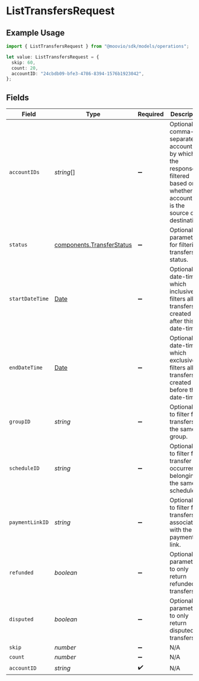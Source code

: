 # ListTransfersRequest

## Example Usage

```typescript
import { ListTransfersRequest } from "@moovio/sdk/models/operations";

let value: ListTransfersRequest = {
  skip: 60,
  count: 20,
  accountID: "24cbdb09-bfe3-4786-8394-1576b1923042",
};
```

## Fields

| Field                                                                                                                                 | Type                                                                                                                                  | Required                                                                                                                              | Description                                                                                                                           | Example                                                                                                                               |
| ------------------------------------------------------------------------------------------------------------------------------------- | ------------------------------------------------------------------------------------------------------------------------------------- | ------------------------------------------------------------------------------------------------------------------------------------- | ------------------------------------------------------------------------------------------------------------------------------------- | ------------------------------------------------------------------------------------------------------------------------------------- |
| `accountIDs`                                                                                                                          | *string*[]                                                                                                                            | :heavy_minus_sign:                                                                                                                    | Optional, comma-separated account IDs by which the response is filtered based on whether the account ID is the source or destination. |                                                                                                                                       |
| `status`                                                                                                                              | [components.TransferStatus](../../models/components/transferstatus.md)                                                                | :heavy_minus_sign:                                                                                                                    | Optional parameter for filtering transfers by status.                                                                                 |                                                                                                                                       |
| `startDateTime`                                                                                                                       | [Date](https://developer.mozilla.org/en-US/docs/Web/JavaScript/Reference/Global_Objects/Date)                                         | :heavy_minus_sign:                                                                                                                    | Optional date-time which inclusively filters all transfers created after this date-time.                                              |                                                                                                                                       |
| `endDateTime`                                                                                                                         | [Date](https://developer.mozilla.org/en-US/docs/Web/JavaScript/Reference/Global_Objects/Date)                                         | :heavy_minus_sign:                                                                                                                    | Optional date-time which exclusively filters all transfers created before this date-time.                                             |                                                                                                                                       |
| `groupID`                                                                                                                             | *string*                                                                                                                              | :heavy_minus_sign:                                                                                                                    | Optional ID to filter for transfers in the same group.                                                                                |                                                                                                                                       |
| `scheduleID`                                                                                                                          | *string*                                                                                                                              | :heavy_minus_sign:                                                                                                                    | Optional ID to filter for transfer occurrences belonging to the same schedule.                                                        |                                                                                                                                       |
| `paymentLinkID`                                                                                                                       | *string*                                                                                                                              | :heavy_minus_sign:                                                                                                                    | Optional ID to filter for transfers associated with the payment link.                                                                 |                                                                                                                                       |
| `refunded`                                                                                                                            | *boolean*                                                                                                                             | :heavy_minus_sign:                                                                                                                    | Optional parameter to only return refunded transfers.                                                                                 |                                                                                                                                       |
| `disputed`                                                                                                                            | *boolean*                                                                                                                             | :heavy_minus_sign:                                                                                                                    | Optional parameter to only return disputed transfers.                                                                                 |                                                                                                                                       |
| `skip`                                                                                                                                | *number*                                                                                                                              | :heavy_minus_sign:                                                                                                                    | N/A                                                                                                                                   | 60                                                                                                                                    |
| `count`                                                                                                                               | *number*                                                                                                                              | :heavy_minus_sign:                                                                                                                    | N/A                                                                                                                                   | 20                                                                                                                                    |
| `accountID`                                                                                                                           | *string*                                                                                                                              | :heavy_check_mark:                                                                                                                    | N/A                                                                                                                                   |                                                                                                                                       |